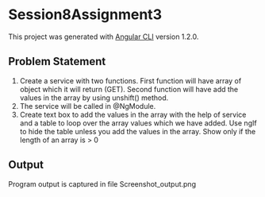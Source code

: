 # Session8Assignment3

This project was generated with [Angular CLI](https://github.com/angular/angular-cli) version 1.2.0.

## Problem Statement

1. Create a service with two functions. First function will have array of object which it
will return (GET). Second function will have add the values in the array by using
unshift() method.
2. The service will be called in @NgModule.
3. Create text box to add the values in the array with the help of service and a table
to loop over the array values which we have added. Use ngIf to hide the table unless
you add the values in the array. Show only if the length of an array is > 0

## Output

Program output is captured in file Screenshot_output.png